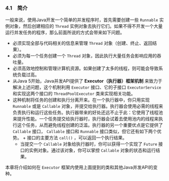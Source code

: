 ### 4.1　简介

一般来说，使用Java开发一个简单的并发程序时，首先需要创建一些 `Runnable` 实例对象，然后创建相应的 `Thread` 实例对象去执行它们。如果不得不开发一个大量运行并发任务的程序，那么前面所说的方式会带来如下问题。

+ 必须实现全部与代码相关的信息来管理 `Thread` 对象（创建、终止、返回结果）。
+ 必须为每一个任务创建一个 `Thread` 对象，因此执行大量任务会影响应用的吞吐量。
+ 必须高效地控制和管理计算机资源。如果创建了太多的线程，则可能会导致系统负载过高。
+ 从Java 5开始，Java并发API提供了 **Executor（执行器）框架机制** 来致力于解决上述问题，这个机制利用 `Executor` 接口、它的子接口 `ExecutorService` 和实现这两个接口的 `ThreadPoolExecutor` 类来实现相关功能。
+ 这种机制将任务的创建和执行分离开来。在一个执行器中，你只用实现 `Runnable` 或是 `Callable` 对象，并提交给执行器。执行器会使用必需的线程来负责执行和运行这些任务。执行器带来的好处还远不止于此：它使用了线程池来提升性能。一个任务提交给执行器时，执行器会试着去使用池内的线程来执行这个任务，从而避免线程创建的泛滥。执行器的另一个重要优点是它提供了 `Callable` 接口， `Callable` 接口和 `Runnable` 接口类似，但它还有如下两个优势。
      + 接口的主要方法 `call()` ，可以返回一个执行结果。
    + 当提交一个 `Callable` 对象给执行器时，你可以获得一个实现了 `Future` 接口的实例对象。通过该对象，你可以掌控 `Callable` 对象的状态和运行结果。

本章将介绍如何在 `Executor` 框架内使用上面提到的类和其他Java并发API的变种。


